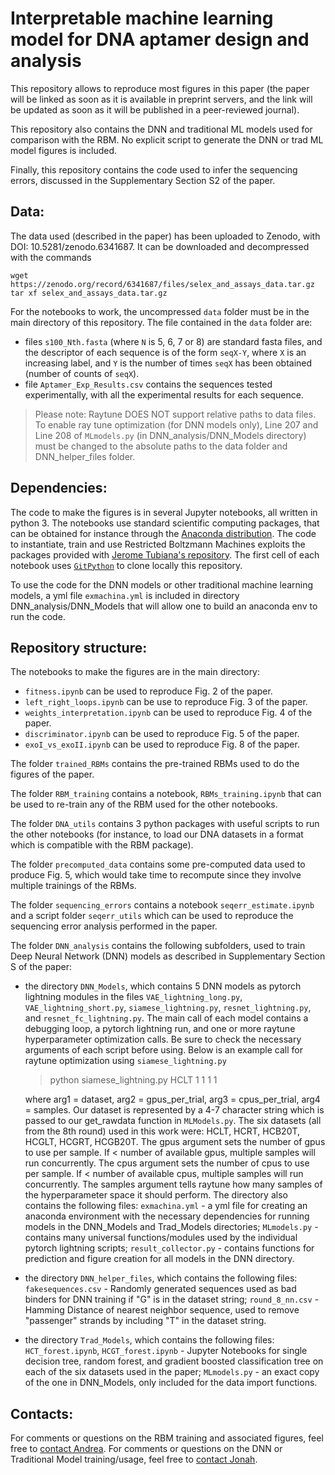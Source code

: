 # Interpretable machine learning model for DNA aptamer design and analysis

This repository allows to reproduce most figures in this paper (the paper will be linked as soon as it is available in preprint servers, and the link will be updated as soon as it will be published in a peer-reviewed journal).

This repository also contains the DNN and traditional ML models used for comparison with the RBM. No explicit script to generate the DNN or trad ML model figures is included.

Finally, this repository contains the code used to infer the sequencing errors, discussed in the Supplementary Section S2 of the paper.

## Data:
The data used (described in the paper) has been uploaded to Zenodo, with DOI: 10.5281/zenodo.6341687. 
It can be downloaded and decompressed with the commands 
```
wget https://zenodo.org/record/6341687/files/selex_and_assays_data.tar.gz
tar xf selex_and_assays_data.tar.gz 
```
For the notebooks to work, the uncompressed `data` folder must be in the main directory of this repository.
The file contained in the `data` folder are:
- files `s100_Nth.fasta` (where `N` is 5, 6, 7 or 8) are standard fasta files, and the descriptor of each sequence is of the form `seqX-Y`, where `X` is an increasing label, and `Y` is the number of times `seqX` has been obtained (number of counts of `seqX`).
- file `Aptamer_Exp_Results.csv` contains the sequences tested experimentally, with all the experimental results for each sequence.

> Please note: Raytune DOES NOT support relative paths to data files. To enable ray tune optimization (for DNN models only), Line 207 and Line 208 of `MLmodels.py` (in DNN_analysis/DNN_Models directory) must be changed to the absolute paths to the data folder and DNN_helper_files folder.


## Dependencies:
The code to make the figures is in several Jupyter notebooks, all written in python 3. The notebooks use standard scientific computing packages, that can be obtained for instance through the [Anaconda distribution](https://www.anaconda.com/products/individual).
The code to instantiate, train and use Restricted Boltzmann Machines exploits the packages provided with [Jerome Tubiana's repository](https://github.com/jertubiana/PGM). The first cell of each notebook uses [`GitPython`](https://github.com/gitpython-developers/GitPython) to clone locally this repository.

To use the code for the DNN models or other traditional machine learning models, a yml file `exmachina.yml` is included in directory DNN_analysis/DNN_Models that will allow one to build an anaconda env to run the code.

## Repository structure:
The notebooks to make the figures are in the main directory:
- `fitness.ipynb` can be used to reproduce Fig. 2 of the paper.
- `left_right_loops.ipynb` can be use to reproduce Fig. 3 of the paper.
- `weights_interpretation.ipynb` can  be used to reproduce Fig. 4 of the paper.
- `discriminator.ipynb` can be used to reproduce Fig. 5 of the paper.
- `exoI_vs_exoII.ipynb` can be used to reproduce Fig. 8 of the paper.

The folder `trained_RBMs` contains the pre-trained RBMs used to do the figures of the paper.

The folder `RBM_training` contains a notebook, `RBMs_training.ipynb` that can be used to re-train any of the RBM used for the other notebooks.

The folder `DNA_utils` contains 3 python packages with useful scripts to run the other notebooks (for instance, to load our DNA datasets in a format which is compatible with the RBM package).

The folder `precomputed_data` contains some pre-computed data used to produce Fig. 5, which would take time to recompute since they involve multiple trainings of the RBMs.

The folder `sequencing_errors` contains a notebook `seqerr_estimate.ipynb` and a script folder `seqerr_utils` which can be used to reproduce the sequencing error analysis performed in the paper.

The folder `DNN_analysis` contains the following subfolders, used to train Deep Neural Network (DNN) models as described in Supplementary Section S of the paper:

- the directory `DNN_Models`, which contains 5 DNN models as pytorch lightning modules in the files `VAE_lightning_long.py`, `VAE_lightning_short.py`, `siamese_lightning.py`, `resnet_lightning.py`, and `resnet_fc_lightning.py`. The main call of each model contains a debugging loop, a pytorch lightning run, and one or more raytune hyperparameter optimization calls. Be sure to check the necessary arguments of each script before using. Below is an example call for raytune optimization using `siamese_lightning.py` 
  > python siamese_lightning.py HCLT 1 1 1 1    

  where arg1 = dataset, arg2 = gpus_per_trial, arg3 = cpus_per_trial,  arg4 = samples. Our dataset is represented by a 4-7 character string which is passed to our get_rawdata function in `MLModels.py`. The six datasets (all from the 8th round) used in this work were: HCLT, HCRT, HCB20T, HCGLT, HCGRT, HCGB20T. The gpus argument sets the number of gpus to use per sample. If < number of available gpus, multiple samples will run concurrently. The cpus argument sets the number of cpus to use per sample. If < number of available cpus, multiple samples will run concurrently. The samples argument tells raytune how many samples of the hyperparameter space it should perform.
  The directory also contains the following files: `exmachina.yml` - a yml file for creating an anaconda environment with the necessary dependencies for running models in the DNN_Models and Trad_Models directories; `MLmodels.py` - contains many universal functions/modules used by the individual pytorch lightning scripts; `result_collector.py` - contains functions for prediction and figure creation for all models in the DNN directory.
  
- the directory `DNN_helper_files`, which contains the following files: `fakesequences.csv` - Randomly generated sequences used as bad binders for DNN training if "G" is in the dataset string; `round_8_nn.csv` - Hamming Distance of nearest neighbor sequence, used to remove "passenger" strands by including "T" in the dataset string.

- the directory `Trad_Models`, which contains the following files: `HCT_forest.ipynb`, `HCGT_forest.ipynb` - Jupyter Notebooks for single decision tree, random forest, and gradient boosted classification tree on each of the six datasets used in the paper; `MLmodels.py` - an exact copy of the one in DNN_Models, only included for the data import functions.

## Contacts:
For comments or questions on the RBM training and associated figures, feel free to [contact Andrea](mailto:andrea.dgioacchino@gmail.com).
For comments or questions on the DNN or Traditional Model training/usage, feel free to [contact Jonah](mailto:jprocyk@asu.edu).
